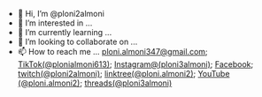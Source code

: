 - 👋 Hi, I’m @ploni2almoni
- 👀 I’m interested in ...
- 🌱 I’m currently learning ...
- 💞️ I’m looking to collaborate on ...
- 📫 How to reach me ... [ploni.almoni347@gmail.com](mailto:ploni.almoni347@gmail.com); [TikTok(@plonialmoni613)](https://www.tiktok.com/@plonialmoni613?lang=en); [Instagram@(ploni3almoni)](https://www.instagram.com/ploni3almoni/); [Facebook](https://www.facebook.com/profile.php?id=100094682389862); [twitch(@ploni2almoni)](https://www.twitch.tv/ploni2almoni); [linktree(@ploni.almoni2)](https://linktr.ee/ploni.almoni2); [YouTube (@ploni.almoni2)](https://www.youtube.com/@ploni.almoni2); [threads(@ploni3almoni)](https://www.threads.net/@ploni3almoni)
<!---
ploni2almoni/ploni2almoni is a ✨ special ✨ repository because its `README.md` (this file) appears on your GitHub profile.
You can click the Preview link to take a look at your changes.
--->
